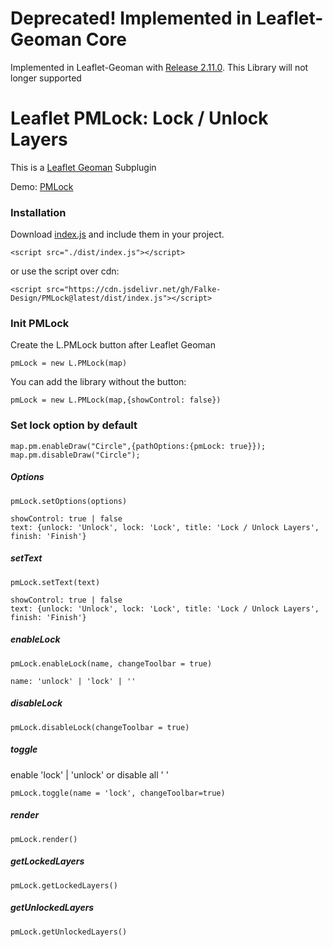 # Deprecated! Implemented in Leaflet-Geoman Core
Implemented in Leaflet-Geoman with [Release 2.11.0](https://github.com/geoman-io/leaflet-geoman/releases/tag/2.11.0). This Library will not longer supported

# Leaflet PMLock: Lock / Unlock Layers
This is a [Leaflet Geoman](https://github.com/geoman-io/leaflet-geoman) Subplugin 

Demo: [PMLock](https://falke-design.github.io/PMLock/)

### Installation
Download [index.js](https://raw.githubusercontent.com/Falke-Design/PMLock/master/dist/index.js) and include them in your project.

`<script src="./dist/index.js"></script>`

or use the script over cdn:

`<script src="https://cdn.jsdelivr.net/gh/Falke-Design/PMLock@latest/dist/index.js"></script>`
### Init PMLock
Create the L.PMLock button after Leaflet Geoman

`pmLock = new L.PMLock(map)`

You can add the library without the button:

`pmLock = new L.PMLock(map,{showControl: false})`

### Set lock option by default
```
map.pm.enableDraw("Circle",{pathOptions:{pmLock: true}});
map.pm.disableDraw("Circle");
```

##### Options
`pmLock.setOptions(options)`
```
showControl: true | false
text: {unlock: 'Unlock', lock: 'Lock', title: 'Lock / Unlock Layers',  finish: 'Finish'}
```

##### setText
`pmLock.setText(text)`
```
showControl: true | false
text: {unlock: 'Unlock', lock: 'Lock', title: 'Lock / Unlock Layers',  finish: 'Finish'}
```

##### enableLock
`pmLock.enableLock(name, changeToolbar = true)`
```
name: 'unlock' | 'lock' | '' 
```

##### disableLock
`pmLock.disableLock(changeToolbar = true)`

##### toggle
enable 'lock' | 'unlock' or disable all ' '

`pmLock.toggle(name = 'lock', changeToolbar=true)`

##### render
`pmLock.render()`

##### getLockedLayers
`pmLock.getLockedLayers()`

##### getUnlockedLayers
`pmLock.getUnlockedLayers()`


